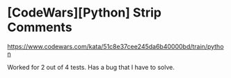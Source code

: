# [CodeWars][Python] Strip Comments
https://www.codewars.com/kata/51c8e37cee245da6b40000bd/train/python

Worked for 2 out of 4 tests. Has a bug that I have to solve.
